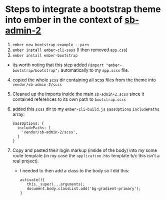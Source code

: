 # Steps to integrate a bootstrap theme into ember in the context of [sb-admin-2](https://startbootstrap.com/themes/sb-admin-2/)

1. `ember new bootstrap-example --yarn`
2. `ember install ember-cli-sass` (I then removed `app.css`)
3. `ember install ember-bootstrap`
  - its worth noting that this step added `@import "ember-bootstrap/bootstrap";` automatically to my `app.scss` file.
4. copied the whole `scss` dir containing all scss files from the theme into `vendor/sb-admin-2/scss`
5. Cleaned up the imports inside the main `sb-admin-2.scss` since it contained references to its own path to `bootstrap.scss`
6. added this `scss` dir to my `ember-cli-build.js` `sassOptions` `includePaths` array:

    ```
    sassOptions: {
      includePaths: [
        'vendor/sb-admin-2/scss',
      ]
    }
    ```
7. Copy and pasted their login markup (inside of the body) into my some route template (in my case the `application.hbs` template b/c this isn't a real project). 
    - I needed to then add a class to the body so I did this:
    
        ```
        activate(){
           this._super(...arguments);
           document.body.classList.add('bg-gradient-primary');
        }
        ```